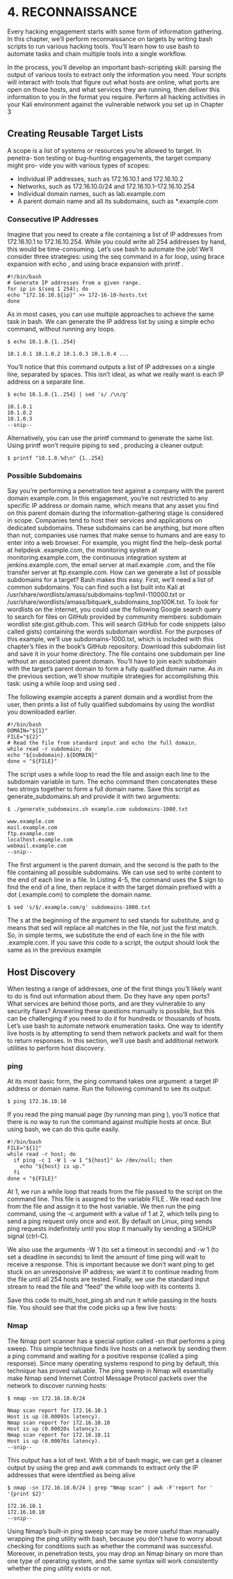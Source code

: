 # 4. RECONNAISSANCE

Every hacking engagement starts with some form of information gathering. In this chapter, we’ll perform reconnaissance on targets by writing bash scripts to run various hacking tools. You’ll learn how to use bash to automate tasks and chain multiple tools into a single workflow.

In the process, you’ll develop an important bash-scripting skill: parsing the output of various tools to extract only the information you need. Your scripts will interact with tools that figure out what hosts are online, what ports are open on those hosts, and what services they are running, then deliver this information to you in the format you require.
Perform all hacking activities in your Kali environment against the vulnerable network you set up in Chapter 3

## Creating Reusable Target Lists

A scope is a list of systems or resources you’re allowed to target. In penetra-
tion testing or bug-hunting engagements, the target company might pro-
vide you with various types of scopes:

* Individual IP addresses, such as 172.16.10.1 and 172.16.10.2
* Networks, such as 172.16.10.0/24 and 172.16.10.1–172.16.10.254
* Individual domain names, such as lab.example.com
* A parent domain name and all its subdomains, such as *.example.com

### Consecutive IP Addresses

Imagine that you need to create a file containing a list of IP addresses from 172.16.10.1 to 172.16.10.254. While you could write all 254 addresses by hand, this would be time-consuming. Let’s use bash to automate the job!
We’ll consider three strategies: using the seq command in a for loop, using brace expansion with echo , and using brace expansion with printf .

```
#!/bin/bash
# Generate IP addresses from a given range.
for ip in $(seq 1 254); do
echo "172.16.10.${ip}" >> 172-16-10-hosts.txt
done
```

As in most cases, you can use multiple approaches to achieve the same task in bash. We can generate the IP address list by using a simple echo command, without running any loops.

`$ echo 10.1.0.{1..254}`

`10.1.0.1 10.1.0.2 10.1.0.3 10.1.0.4 ...`

You’ll notice that this command outputs a list of IP addresses on a single line, separated by spaces. This isn’t ideal, as what we really want is each IP address on a separate line.

`$ echo 10.1.0.{1..254} | sed 's/ /\n/g'`

```
10.1.0.1
10.1.0.2
10.1.0.3
--snip--
```

Alternatively, you can use the printf command to generate the same list. Using printf won’t require piping to sed , producing a cleaner output:

`$ printf "10.1.0.%d\n" {1..254}`

### Possible Subdomains

Say you’re performing a penetration test against a company with the parent domain example.com. In this engagement, you’re not restricted to any specific IP address or domain name, which means that any asset you find on this parent domain during the information-gathering stage is considered in scope.
Companies tend to host their services and applications on dedicated subdomains. These subdomains can be anything, but more often than not, companies use names that make sense to humans and are easy to enter into a web browser. For example, you might find the help-desk portal at helpdesk .example.com, the monitoring system at monitoring.example.com, the continuous integration system at jenkins.example.com, the email server at mail.example .com, and the file transfer server at ftp.example.com.
How can we generate a list of possible subdomains for a target? Bash makes this easy. First, we’ll need a list of common subdomains. You can find such a list built into Kali at /usr/share/wordlists/amass/subdomains-top1mil-110000.txt or /usr/share/wordlists/amass/bitquark_subdomains_top100K.txt.
To look for wordlists on the internet, you could use the following Google search query to search for files on GitHub provided by community members: subdomain wordlist site:gist.github.com. This will search GitHub for code snippets (also called gists) containing the words subdomain wordlist. For the purposes of this example, we’ll use subdomains-1000.txt, which is included with this chapter’s files in the book’s GitHub repository. Download this subdomain list and save it in your home directory. The file contains one subdomain per line without an associated parent domain. You’ll have to join each subdomain with the target’s parent domain to form a fully qualified domain name. As in the previous section, we’ll show multiple strategies for accomplishing this task: using a while loop and using sed .


The following example accepts a parent domain and a wordlist from the user, then prints a list of fully qualified subdomains by using the wordlist you downloaded earlier.

```
#!/bin/bash
DOMAIN="${1}"
FILE="${2}"
# Read the file from standard input and echo the full domain.
while read -r subdomain; do
echo "${subdomain}.${DOMAIN}"
done < "${FILE}"
```

The script uses a while loop to read the file and assign each line to the subdomain variable in turn. The echo command then concatenates these two strings together to form a full domain name. Save this script as generate_subdomains.sh and provide it with two arguments:

`$ ./generate_subdomains.sh example.com subdomains-1000.txt`

```
www.example.com
mail.example.com
ftp.example.com
localhost.example.com
webmail.example.com
--snip--
```

The first argument is the parent domain, and the second is the path to the file containing all possible subdomains.
We can use sed to write content to the end of each line in a file. In Listing 4-5, the  command uses the $ sign to find the end of a line, then replace it with the target domain prefixed with a dot (.example.com) to complete the domain name.

`$ sed 's/$/.example.com/g' subdomains-1000.txt`

The s at the beginning of the argument to sed stands for substitute, and g means that sed will replace all matches in the file, not just the first match. So, in simple terms, we substitute the end of each line in the file with .example.com. If you save this code to a script, the output should look the same as in the previous example

## Host Discovery


When testing a range of addresses, one of the first things you’ll likely want to do is find out information about them. Do they have any open ports? What services are behind those ports, and are they vulnerable to any security flaws? Answering these questions manually is possible, but this can be challenging if you need to do it for hundreds or thousands of hosts. Let’s use bash to automate network enumeration tasks.
One way to identify live hosts is by attempting to send them network packets and wait for them to return responses. In this section, we’ll use bash and additional network utilities to perform host discovery.

### ping

At its most basic form, the ping command takes one argument: a target IP address or domain name. Run the following command to see its output:

`$ ping 172.16.10.10`

If you read the ping manual page (by running man ping ), you’ll notice that there is no way to run the command against multiple hosts at once. But using bash, we can do this quite easily.

```
#!/bin/bash
FILE="${1}"
while read -r host; do
  if ping -c 1 -W 1 -w 1 "${host}" &> /dev/null; then
    echo "${host} is up."
  fi
done < "${FILE}"
```

At 1, we run a while loop that reads from the file passed to the script on the command line. This file is assigned to the variable FILE . We read each line from the file and assign it to the host variable. We then run the ping command, using the -c argument with a value of 1 at 2, which tells ping to send a ping request only once and exit. By default on Linux, ping sends ping requests indefinitely until you stop it manually by sending a SIGHUP signal (ctrl-C).

We also use the arguments -W 1 (to set a timeout in seconds) and -w 1 (to set a deadline in seconds) to limit the amount of time ping will wait to receive a response. This is important because we don’t want ping to get stuck on an unresponsive IP address; we want it to continue reading from the file until all 254 hosts are tested.
Finally, we use the standard input stream to read the file and “feed” the while loop with its contents 3.


Save this code to multi_host_ping.sh and run it while passing in the hosts file. You should see that the code picks up a few live hosts:

### Nmap

The Nmap port scanner has a special option called -sn that performs a ping sweep. This simple technique finds live hosts on a network by sending them a ping command and waiting for a positive response (called a ping response). Since many operating systems respond to ping by default, this technique has proved valuable. The ping sweep in Nmap will essentially make Nmap send Internet Control Message Protocol packets over the network to discover running hosts:

`$ nmap -sn 172.16.10.0/24`

```
Nmap scan report for 172.16.10.1
Host is up (0.00093s latency).
Nmap scan report for 172.16.10.10
Host is up (0.00020s latency).
Nmap scan report for 172.16.10.11
Host is up (0.00076s latency).
--snip--
```

This output has a lot of text. With a bit of bash magic, we can get a cleaner output by using the grep and awk commands to extract only the IP addresses that were identified as being alive

`$ nmap -sn 172.16.10.0/24 | grep "Nmap scan" | awk -F'report for ' '{print $2}'`

```
172.16.10.1
172.16.10.10
--snip--
```

Using Nmap’s built-in ping sweep scan may be more useful than manually wrapping the ping utility with bash, because you don’t have to worry about checking for conditions such as whether the command was successful. Moreover, in penetration tests, you may drop an Nmap binary on more than one type of operating system, and the same syntax will work consistently whether the ping utility exists or not.
